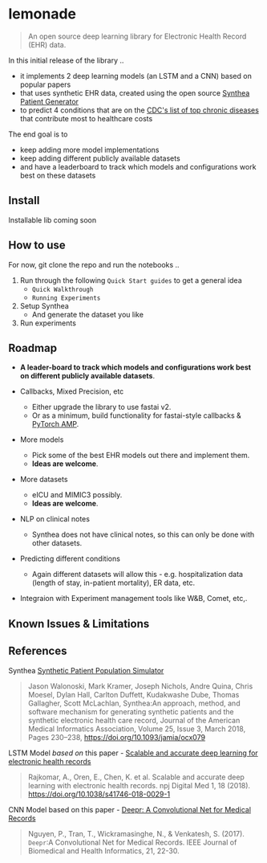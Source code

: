 # lemonade
> An open source deep learning library for Electronic Health Record (EHR) data.


In this initial release of the library ..
- it implements 2 deep learning models (an LSTM and a CNN) based on popular papers 
- that uses synthetic EHR data, created using the open source [Synthea Patient Generator](https://github.com/synthetichealth/synthea/wiki)
- to predict 4 conditions that are on the [CDC's list of top chronic diseases](https://www.cdc.gov/chronicdisease/about/costs/index.htm) that contribute most to healthcare costs

The end goal is to 
- keep adding more model implementations 
- keep adding different publicly available datasets 
- and have a leaderboard to track which models and configurations work best on these datasets

## Install
Installable lib coming soon

## How to use

For now, git clone the repo and run the notebooks .. 

1. Run through the following `Quick Start guides` to get a general idea
    - `Quick Walkthrough`
    - `Running Experiments`
2. Setup Synthea
    - And generate the dataset you like
3. Run experiments

## Roadmap
- **A leader-board to track which models and configurations work best on different publicly available datasets**.


- Callbacks, Mixed Precision, etc
    - Either upgrade the library to use fastai v2.
    - Or as a minimum, build functionality for fastai-style callbacks & [PyTorch AMP](https://pytorch.org/docs/stable/amp.html).

- More models
    - Pick some of the best EHR models out there and implement them.
    - **Ideas are welcome**.
- More datasets
    - eICU and MIMIC3 possibly.
    - **Ideas are welcome**.
- NLP on clinical notes
    - Synthea does not have clinical notes, so this can only be done with other datasets.
- Predicting different conditions
    - Again different datasets will allow this - e.g. hospitalization data (length of stay, in-patient mortality), ER data, etc.
- Integraion with Experiment management tools like W&B, Comet, etc,.

## Known Issues & Limitations

## References

Synthea [Synthetic Patient Population Simulator](https://github.com/synthetichealth/synthea)

> Jason Walonoski, Mark Kramer, Joseph Nichols, Andre Quina, Chris Moesel, Dylan Hall, Carlton Duffett, Kudakwashe Dube, Thomas Gallagher, Scott McLachlan, Synthea:An approach, method, and software mechanism for generating synthetic patients and the synthetic electronic health care record, Journal of the American Medical Informatics Association, Volume 25, Issue 3, March 2018, Pages 230–238, https://doi.org/10.1093/jamia/ocx079

LSTM Model *based on* this paper - [Scalable and accurate deep learning for electronic health records](http://arxiv.org/abs/1801.07860)

> Rajkomar, A., Oren, E., Chen, K. et al. Scalable and accurate deep learning with electronic health records. npj Digital Med 1, 18 (2018). https://doi.org/10.1038/s41746-018-0029-1

CNN Model based on this paper - [Deepr: A Convolutional Net for Medical Records](http://arxiv.org/abs/1607.07519)

> Nguyen, P., Tran, T., Wickramasinghe, N., & Venkatesh, S. (2017). $\mathtt {Deepr}$:A Convolutional Net for Medical Records. IEEE Journal of Biomedical and Health Informatics, 21, 22-30.
